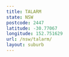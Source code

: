 ```yaml
---
title: TALARM
state: NSW
postcode: 2447
latitude: -30.77067
longitude: 152.751629
url: /nsw/talarm/
layout: suburb
---
```

